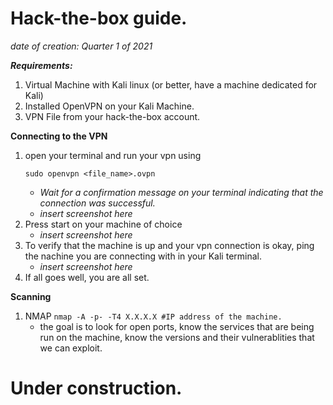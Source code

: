 # Hack-the-box guide. 
*date of creation: Quarter 1 of 2021*

***Requirements:***
1. Virtual Machine with Kali linux (or better, have a machine dedicated for Kali)
2. Installed OpenVPN on your Kali Machine.
3. VPN File from your hack-the-box account.

**Connecting to the VPN**
1. open your terminal and run your vpn using 
	```
	sudo openvpn <file_name>.ovpn
	```
	* *Wait for a confirmation message on your terminal indicating that the connection was successful.*
	* *insert screenshot here*
2. Press start on your machine of choice
	* *insert screenshot here*
3. To verify that the machine is up and your vpn connection is okay, ping the nachine you are connecting with in your Kali terminal.
	* *insert screenshot here*
4. If all goes well, you are all set.

**Scanning**
1. NMAP
	```nmap -A -p- -T4 X.X.X.X #IP address of the machine. ```
	- the goal is to look for open ports, know the services that are being run on the machine, know the versions and their vulnerablities that we can exploit.

# Under construction.